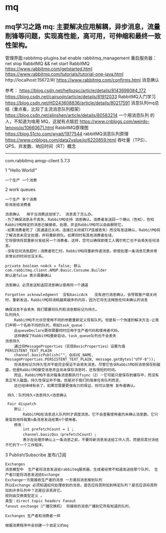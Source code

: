 # mq
mq学习之路
mq:
主要解决应用解耦，异步消息，流量削锋等问题，实现高性能，高可用，可伸缩和最终一致性架构。
----------
管理界面:rabbitmq-plugins.bat enable rabbitmq_management
重启服务器：net stop RabbitMQ && net start RabbitMQ
https://www.rabbitmq.com/getstarted.html
https://www.rabbitmq.com/tutorials/tutorial-one-java.html
http://localhost:15672/#/
https://www.rabbitmq.com/confirms.html 消息确认

参考：
https://blog.csdn.net/hellozpc/article/details/81436980#4_172
https://blog.csdn.net/cairuojin/article/details/81912033   RabbitMQ入门学习
https://blog.csdn.net/HD243608836/article/details/80217591 消息队列mq总结（重点看，比较了主流消息队列框架）
https://blog.csdn.net/alinshen/article/details/80583214  一个用消息队列 的人，不知道为啥用 MQ，这就有点尴尬
https://www.cnblogs.com/weirdo-lenovo/p/10660671.html RabbitMQ原理图
https://blog.51cto.com/wyait/1977544 rabbitMQ消息队列原理
https://www.cnblogs.com/data2value/p/6220859.html 吞吐量（TPS）、QPS、并发数、响应时间（RT）概念

-----------
<dependency>
  <groupId>com.rabbitmq</groupId>
  <artifactId>amqp-client</artifactId>
  <version>5.7.3</version>
</dependency>

1 "Hello World!"

    一个生产 一个消费
2 work queues

    一个生产 多个消费
    轮询发给消费者

    消息确认   用于当消费这挂球了。 消息丢了怎么办。
    -为了确保消息永不丢失，RabbitMQ支持 消息确认。消费者发送回一个确认（告知），告知RabbitMQ特定的消息已被接收，处理，并且RabbitMQ可以自由删除它。
    -如果消费者死了（其通道已关闭，连接已关闭或TCP连接丢失）而没有发送确认，RabbitMQ将了解消息未完全处理，并将重新排队。如果同时有其他消费者在线，
    它将很快将其重新分发给另一个消费者。这样，您可以确保即使工人偶尔死亡也不会丢失任何消息。
    -没有任何消息超时；消费者死亡时，RabbitMQ将重新传递消息。即使处理一条消息花费非常非常长的时间也没关系。

    private boolean noAck = false; 默认 com.rabbitmq.client.AMQP.Basic.Consume.Builder
    默认是false 表示需要确认

    消息确认 必须发送和返回消息确认使用同一个通道

    Forgotten acknowledgment  没有basicAck   没有进行消息确认，会导致客户端关闭时，重新发送，RabbitMQ将消耗越来越多的内存，因为它将无法释放任何未确认的消息

    确保消息不会丢失 我们需要将队列和消息都标记为持久。
    队列持久
        RabbitMQ不允许您使用不同的参数重新定义现有队列。但是有一个快速的解决方法-让我们声明一个名称不同的队列，例如task_queue：
        此queueDeclare更改需要同时应用于生产者代码和使用者代码。
        这样确保了RabbitMQ重新启动，task_queue队列也不会丢失
    消息持久
        通过将MessageProperties（实现BasicProperties）设置为值PERSISTENT_TEXT_PLAIN
        channel.basicPublish("", QUEUE_NAME, MessageProperties.PERSISTENT_TEXT_PLAIN, message.getBytes("UTF-8"));
        将消息标记为持久性并不能完全保证不会丢失消息。尽管它告诉RabbitMQ将消息保存到磁盘，但是RabbitMQ接受消息并且尚未保存消息时，还有很短的时间。
        而且，RabbitMQ不会对每条消息都执行fsync（2）－它可能只是保存到缓存中，而没有真正写入磁盘。持久性保证并不强，但是对于我们的简单任务队列而言，
        这已经绰绰有余了。如果您需要更强有力的保证，则可以使用 发布者确认。

     持久：队列持久+消息持久+消息确认

     Fair dispatch
        默认：
            RabbitMQ在消息进入队列时才调度消息。它不会查看使用者的未确认消息数。它只是盲目地将每第n条消息发送给第n个使用者。
        修改：
            int prefetchCount = 1 ;
            channel.basicQos（prefetchCount）;
            表示在处理并确认上一条消息之前，不要将新消息发送给工作人员。而是将其分派给不忙的下一个工作程序。
3 Publish/Subscribe  发布/订阅

    Exchanges
    消息模型中  生产者将消息发送给rabbitmq服务器，生成者经常不知道发送给那个队列， 生产者只能将消息发送给Exchange
    Exchange一方面接收生产者的消息 一方面将消息推到队列
    所以Exchange 必须知道如何处理收到的消息，是否应将其附加到特定队列？是否应该将其附加到许多队列中？还是应该丢弃它。
    规则由交换类型定义 。
    类型：direct topic headers fanout
    fanout exchange（广播交换机） 将接收的消息广播到它所有知道的队列，

    Exchanges 生产者和消费者一样

    根据消费程序中会创建一个自定义的mq



